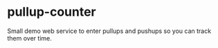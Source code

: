 # pullup-counter

Small demo web service to enter pullups and pushups so you can track them over time.
